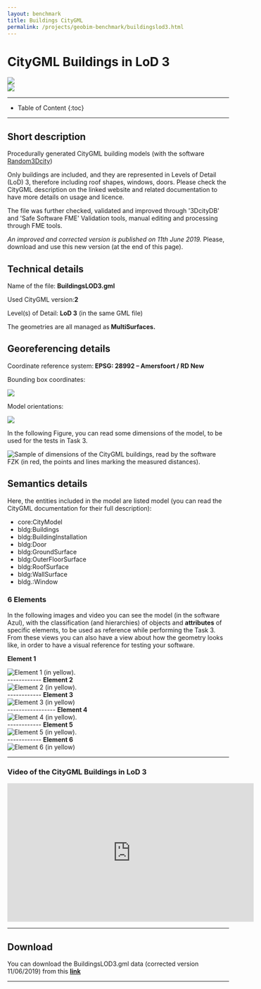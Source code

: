 ```yaml
---
layout: benchmark
title: Buildings CityGML
permalink: /projects/geobim-benchmark/buildingslod3.html
---
```


<h1>CityGML Buildings in LoD 3</h1>

<div class="row">
  <div class="col-sm-12 col-xs-12"><img class="img-responsive" src="{{ "/projects/geobim-benchmark/img/BuildingsLOD3-1.gif" }}" style="max-height: 500px"></div>
</div>

<div class="row">
  <div class="col-sm-12 col-xs-12"><img class="img-responsive" src="{{ "/projects/geobim-benchmark/img/BuildingsLOD3-2.gif" }}" style="max-height: 500px"></div>
</div>

- - -

* Table of Content
{:toc}

- - -

## Short description

Procedurally generated CityGML building models (with the software <a href="http://filip.biljecki.com/code/Random3Dcity.html">Random3Dcity</a>)

Only buildings are included, and they are represented in Levels of Detail (LoD) 3, therefore including roof shapes, windows, doors. Please check the CityGML description on the linked website and related documentation to have more details on usage and licence.

The file was further checked, validated and improved through '3DcityDB' and 'Safe Software FME' Validation tools, manual editing and processing through FME tools.

*An improved and corrected version is published on 11th June 2019.* Please, download and use this new version (at the end of this page).

## Technical details

Name of the file: <strong>BuildingsLOD3.gml</strong>

Used CityGML version:<strong>2</strong>

Level(s) of Detail: <strong>LoD 3</strong> (in the same GML file)

The geometries are all managed as<strong> MultiSurfaces.</strong>


## Georeferencing details

Coordinate reference system:<strong> EPSG: 28992 – Amersfoort / RD New</strong>

Bounding box coordinates:

<div class="row">
  <div class="col-sm-12 col-xs-12"><img class="img-responsive" src="{{ "/projects/geobim-benchmark/img/BuildingsSRSdetails.gif" }}" style="max-height: 500px"></div>
</div>

Model orientations:

<div class="row">
  <div class="col-sm-12 col-xs-12"><img class="img-responsive" src="{{ "/projects/geobim-benchmark/img/BuildingsOrientation.gif" }}" style="max-height: 500px"></div>
</div>

In the following Figure, you can read some dimensions of the model, to be used for the tests in Task 3.

<div class="row">
	<img class="img-responsive" src="{{ "/projects/geobim-benchmark/img/BuildingsLOD3-Fig1.gif" }}" title="Sample of dimensions of the CityGML buildings, read by the software FZK (in red, the points and lines marking the measured distances)." >
</div>

## Semantics details

Here, the entities included in the model are listed model (you can read the CityGML documentation for their full description):

* core:CityModel
* bldg:Buildings
* bldg:BuildingInstallation
* bldg:Door
* bldg:GroundSurface
* bldg:OuterFloorSurface
* bldg:RoofSurface
* bldg:WallSurface
* bldg.:Window


### 6 Elements

In the following images and video you can see the model (in the software Azul), with the classification (and hierarchies) of objects and <strong> attributes</strong>  of specific elements, to be used as reference while performing the Task 3.
From these views you can also have a view about how the geometry looks like, in order to have a visual reference for testing your software.


<strong> Element 1</strong>
<div class="row">
	<img class="img-responsive" src="{{ "/projects/geobim-benchmark/img/BuildingsLOD3-Fig2.gif" }}" title="Element 1	(in yellow)." >
</div>
------------
<strong> Element 2 </strong>
<div class="row">
	<img class="img-responsive" src="{{ "/projects/geobim-benchmark/img/BuildingsLOD3-Fig3.gif" }}" title="Element 2	(in yellow)." >
</div>
------------
<strong> Element 3</strong>
<div class="row">
	<img class="img-responsive" src="{{ "/projects/geobim-benchmark/img/BuildingsLOD3-Fig4.gif" }}" title="Element 3	(in yellow)" >
</div>
-----------------
<strong> Element 4</strong>
<div class="row">
	<img class="img-responsive" src="{{ "/projects/geobim-benchmark/img/BuildingsLOD3-Fig5.gif" }}" title="Element 4	 (in yellow)." >
</div>
------------
<strong> Element 5</strong>
<div class="row">
	<img class="img-responsive" src="{{ "/projects/geobim-benchmark/img/BuildingsLOD3-Fig6.gif" }}" title="Element 5	 (in yellow)." >
</div>
------------
<strong> Element 6</strong>
<div class="row">
	<img class="img-responsive" src="{{ "/projects/geobim-benchmark/img/BuildingsLOD3-Fig7.gif" }}" title="Element 6 (in yellow)" >
</div>

---------------

### Video of the CityGML Buildings in LoD 3

<iframe width="560" height="315" src="https://www.youtube.com/embed/1Z0Fh2ATXkY" frameborder="0" allow="accelerometer; autoplay; encrypted-media; gyroscope; picture-in-picture" allowfullscreen></iframe>

--------------------------
## Download

You can download the BuildingsLOD3.gml data (corrected version 11/06/2019) from this [**link**](https://www.dropbox.com/s/uyovdhtuv7g3ztl/BuildingsLOD3.gml?dl=0)
 - - -
